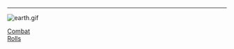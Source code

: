---
<img src="http://lasthaiku.wdfiles.com/local--files/book-of-earth/earth.gif" alt="earth.gif" class="image">

<a href="/l5r/combat">Combat</a><br>
<a href="/l5r/rolls">Rolls</a>


